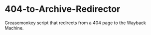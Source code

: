 # 404-to-Archive-Redirector
Greasemonkey script that redirects from a 404 page to the Wayback Machine.
